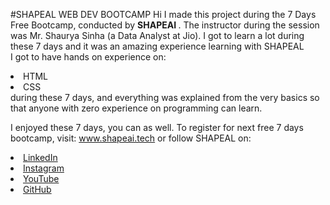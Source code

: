 #SHAPEAL WEB DEV BOOTCAMP
Hi I made this project during the 7 Days Free Bootcamp, conducted by <b> SHAPEAI </b>.
The instructor during the session was Mr. Shaurya Sinha (a Data Analyst at Jio). I got to learn a lot during these 7 days and it was an amazing experience learning with SHAPEAL 
<br>I got to have hands on experience on: 
<li>HTML
<li>CSS
<br>during these 7 days, and everything was explained from the very basics so that anyone with zero experience on programming can learn.
  
I enjoyed these 7 days, you can as well. To register for next free 7 days bootcamp, visit: www.shapeai.tech 
or follow SHAPEAL on: 
<li><a href="https://in.linkedin.com/company/shapeal">LinkedIn</a> 
<li><a href="https://www.instagram.com/shape.ai/?hl=en">Instagram</a> 
<li><a
href="https://www.youtube.com/channel/UCTUVDLTW9meuDXWcbmISPdA">YouTube</a>
<li><a href="https://github.com/shapeal">GitHub</a>
